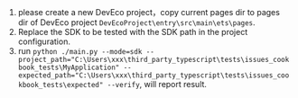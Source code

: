 1. please create a new DevEco project，copy current pages dir to pages dir of DevEco project `DevEcoProject\entry\src\main\ets\pages`.
2. Replace the SDK to be tested with the SDK path in the project configuration.
3. run `python ./main.py --mode=sdk --project_path="C:\Users\xxx\third_party_typescript\tests\issues_cookbook_tests\MyApplication" --expected_path="C:\Users\xxx\third_party_typescript\tests\issues_cookbook_tests\expected" --verify`, will report result.